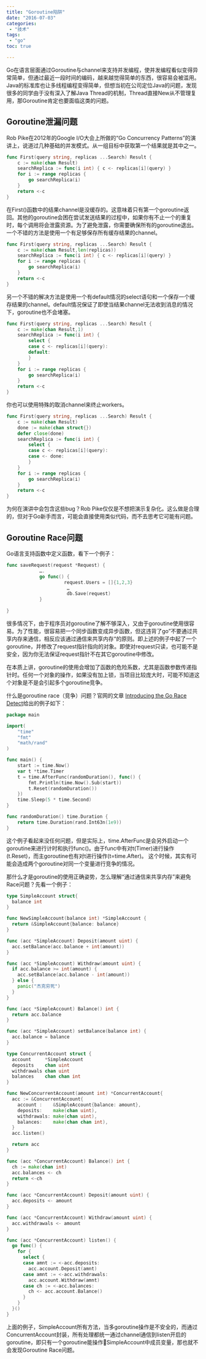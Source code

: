 ```yaml
---
title: "Goroutine陷阱"
date: "2016-07-03"
categories:
 - "技术"
tags:
 - "go"
toc: true

---
```


Go在语言层面通过Goroutine与channel来支持并发编程，使并发编程看似变得异常简单，但通过最近一段时间的编码，越来越觉得简单的东西，很容易会被滥用。Java的标准库也让多线程编程变得简单，但想当初在公司定位Java的问题，发现很多的同学由于没有深入了解Java Thread的机制，Thread直接New从不管理复用，那Goroutine肯定也要面临这类的问题。

## Goroutine泄漏问题
Rob Pike在2012年的Google I/O大会上所做的“Go Concurrency Patterns”的演讲上，说道过几种基础的并发模式。从一组目标中获取第一个结果就是其中之一。
<!--more-->
```go
func First(query string, replicas ...Search) Result {  
    c := make(chan Result)
    searchReplica := func(i int) { c <- replicas[i](query) }
    for i := range replicas {
        go searchReplica(i)
    }
    return <-c
}
```
在First()函数中的结果channel是没缓存的。这意味着只有第一个goroutine返回。其他的goroutine会困在尝试发送结果的过程中，如果你有不止一个的重复时，每个调用将会泄露资源。为了避免泄露，你需要确保所有的goroutine退出。一个不错的方法是使用一个有足够保存所有缓存结果的channel。

```go
func First(query string, replicas ...Search) Result {  
    c := make(chan Result,len(replicas))
    searchReplica := func(i int) { c <- replicas[i](query) }
    for i := range replicas {
        go searchReplica(i)
    }
    return <-c
}
```

另一个不错的解决方法是使用一个有default情况的select语句和一个保存一个缓存结果的channel。default情况保证了即使当结果channel无法收到消息的情况下，goroutine也不会堵塞。

```go
func First(query string, replicas ...Search) Result {  
    c := make(chan Result,1)
    searchReplica := func(i int) { 
        select {
        case c <- replicas[i](query):
        default:
        }
    }
    for i := range replicas {
        go searchReplica(i)
    }
    return <-c
}
```

你也可以使用特殊的取消channel来终止workers。

```go
func First(query string, replicas ...Search) Result {  
    c := make(chan Result)
    done := make(chan struct{})
    defer close(done)
    searchReplica := func(i int) { 
        select {
        case c <- replicas[i](query):
        case <- done:
        }
    }
    for i := range replicas {
        go searchReplica(i)
    }
    return <-c
}
```

为何在演讲中会包含这些bug？Rob Pike仅仅是不想把演示复杂化。这么做是合理的，但对于Go新手而言，可能会直接使用类似代码，而不去思考它可能有问题。

## Goroutine Race问题

Go语言支持函数中定义函数，看下一个例子：

```go
func saveRequest(request *Request) {
            ….
            go func() {
                     request.Users = []{1,2,3}
                      …
                      db.Save(request)
            }
 
}
```

很多情况下，由于程序员对goroutine了解不够深入，又由于goroutine使用很容易。为了性能，很容易把一个同步函数变成异步函数，但这违背了go”不要通过共享内存来通信，相反应该通过通信来共享内存“的原则。即上述的例子中起了一个goroutine，并修改了request指针指向的对象。即使对request只读，也可能不是安全，因为你无法保证request指针不在其它goroutine中修改。

在本质上讲，goroutine的使用会增加了函数的危险系数，尤其是函数参数传递指针时。任何一个对象的操作，如果没有加上锁，当项目比较庞大时，可能不知道这个对象是不是会引起多个goroutine竞争。

什么是goroutine race（竞争）问题？官网的文章
[Introducing the Go Race Detect](http://blog.golang.org/race-detector)给出的例子如下：

```go
package main

import(
    "time"
    "fmt"
    "math/rand"
)

func main() {
    start := time.Now()
    var t *time.Timer
    t = time.AfterFunc(randomDuration(), func() {
        fmt.Println(time.Now().Sub(start))
        t.Reset(randomDuration())
    })
    time.Sleep(5 * time.Second)
}

func randomDuration() time.Duration {
    return time.Duration(rand.Int63n(1e9))
}
```

这个例子看起来没任何问题，但是实际上，time.AfterFunc是会另外启动一个goroutine来进行计时和执行func()。由于func中有对t(Timer)进行操作(t.Reset)，而主goroutine也有对t进行操作(t=time.After)。
这个时候，其实有可能会造成两个goroutine对同一个变量进行竞争的情况。

那什么才是goroutine的使用正确姿势，怎么理解“通过通信来共享内存”来避免Race问题？先看一个例子：

```go
type SimpleAccount struct{
  balance int
}

func NewSimpleAccount(balance int) *SimpleAccount {
  return &SimpleAccount{balance: balance}
}

func (acc *SimpleAccount) Deposit(amount uint) {
  acc.setBalance(acc.balance + int(amount))
}

func (acc *SimpleAccount) Withdraw(amount uint) {
  if acc.balance >= int(amount) {
    acc.setBalance(acc.balance - int(amount))
  } else {
    panic("杰克穷死")
  }
}

func (acc *SimpleAccount) Balance() int {
  return acc.balance
}

func (acc *SimpleAccount) setBalance(balance int) {
  acc.balance = balance
}

type ConcurrentAccount struct {
  account     *SimpleAccount
  deposits    chan uint
  withdrawals chan uint
  balances    chan chan int
}

func NewConcurrentAccount(amount int) *ConcurrentAccount{
  acc := &ConcurrentAccount{
    account :    &SimpleAccount{balance: amount},
    deposits:    make(chan uint),
    withdrawals: make(chan uint),
    balances:    make(chan chan int),
  }
  acc.listen()

  return acc
}

func (acc *ConcurrentAccount) Balance() int {
  ch := make(chan int)
  acc.balances <- ch
  return <-ch
}

func (acc *ConcurrentAccount) Deposit(amount uint) {
  acc.deposits <- amount
}

func (acc *ConcurrentAccount) Withdraw(amount uint) {
  acc.withdrawals <- amount
}

func (acc *ConcurrentAccount) listen() {
  go func() {
    for {
      select {
      case amnt := <-acc.deposits:
        acc.account.Deposit(amnt)
      case amnt := <-acc.withdrawals:
        acc.account.Withdraw(amnt)
      case ch := <-acc.balances:
        ch <- acc.account.Balance()
      }
    }
  }()
}
```
上面的例子，SimpleAccount所有方法，当多goroutine操作是不安全的，而通过ConcurrentAccount封装，所有处理都统一通过channel通信到listen开启的goroutine，即只有一个goroutine能操作SimpleAccount中成员变量，那也就不会发现Goroutine Race问题。
